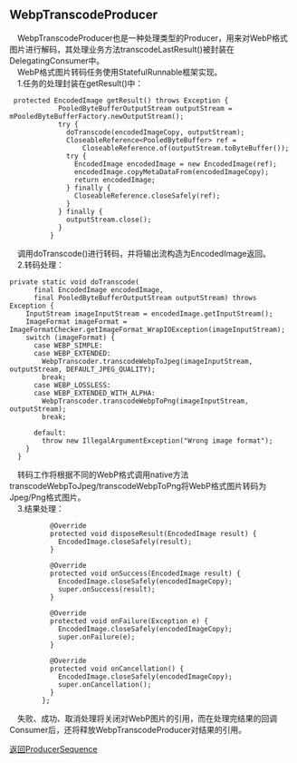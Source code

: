 ## WebpTranscodeProducer
&#8195;WebpTranscodeProducer也是一种处理类型的Producer，用来对WebP格式图片进行解码，其处理业务方法transcodeLastResult()被封装在DelegatingConsumer中。   
&#8195;WebP格式图片转码任务使用StatefulRunnable框架实现。   
&#8195;1.任务的处理封装在getResult()中：
```
 protected EncodedImage getResult() throws Exception {
            PooledByteBufferOutputStream outputStream = mPooledByteBufferFactory.newOutputStream();
            try {
              doTranscode(encodedImageCopy, outputStream);
              CloseableReference<PooledByteBuffer> ref =
                  CloseableReference.of(outputStream.toByteBuffer());
              try {
                EncodedImage encodedImage = new EncodedImage(ref);
                encodedImage.copyMetaDataFrom(encodedImageCopy);
                return encodedImage;
              } finally {
                CloseableReference.closeSafely(ref);
              }
            } finally {
              outputStream.close();
            }
          }
```   
&#8195;调用doTranscode()进行转码，并将输出流构造为EncodedImage返回。   
&#8195;2.转码处理：
```
private static void doTranscode(
      final EncodedImage encodedImage,
      final PooledByteBufferOutputStream outputStream) throws Exception {
    InputStream imageInputStream = encodedImage.getInputStream();
    ImageFormat imageFormat = ImageFormatChecker.getImageFormat_WrapIOException(imageInputStream);
    switch (imageFormat) {
      case WEBP_SIMPLE:
      case WEBP_EXTENDED:
        WebpTranscoder.transcodeWebpToJpeg(imageInputStream, outputStream, DEFAULT_JPEG_QUALITY);
        break;
      case WEBP_LOSSLESS:
      case WEBP_EXTENDED_WITH_ALPHA:
        WebpTranscoder.transcodeWebpToPng(imageInputStream, outputStream);
        break;

      default:
        throw new IllegalArgumentException("Wrong image format");
    }
  }
```
&#8195;转码工作将根据不同的WebP格式调用native方法transcodeWebpToJpeg/transcodeWebpToPng将WebP格式图片转码为Jpeg/Png格式图片。   
&#8195;3.结果处理：
```
          @Override
          protected void disposeResult(EncodedImage result) {
            EncodedImage.closeSafely(result);
          }

          @Override
          protected void onSuccess(EncodedImage result) {
            EncodedImage.closeSafely(encodedImageCopy);
            super.onSuccess(result);
          }

          @Override
          protected void onFailure(Exception e) {
            EncodedImage.closeSafely(encodedImageCopy);
            super.onFailure(e);
          }

          @Override
          protected void onCancellation() {
            EncodedImage.closeSafely(encodedImageCopy);
            super.onCancellation();
          }
        };
```
&#8195;失败、成功、取消处理将关闭对WebP图片的引用，而在处理完结果的回调Consumer后，还将释放WebpTranscodeProducer对结果的引用。

[返回ProducerSequence](https://github.com/icemoonlol/fresco-research-stuff/blob/master/main-stuff/imagepipeline/producer_sequence.md)
